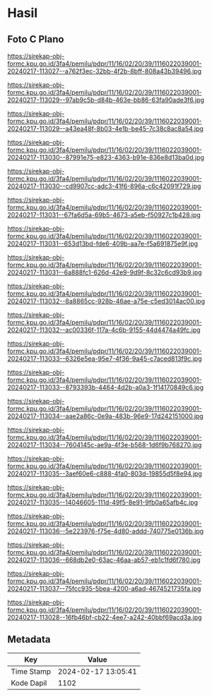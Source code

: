 # Hasil

## Foto C Plano

https://sirekap-obj-formc.kpu.go.id/3fa4/pemilu/pdpr/11/16/02/20/39/1116022039001-20240217-113027--a762f3ec-32bb-4f2b-8bff-808a43b39496.jpg

https://sirekap-obj-formc.kpu.go.id/3fa4/pemilu/pdpr/11/16/02/20/39/1116022039001-20240217-113029--97ab9c5b-d84b-463e-bb86-63fa90ade3f6.jpg

https://sirekap-obj-formc.kpu.go.id/3fa4/pemilu/pdpr/11/16/02/20/39/1116022039001-20240217-113029--a43ea48f-8b03-4e1b-be45-7c38c8ac8a54.jpg

https://sirekap-obj-formc.kpu.go.id/3fa4/pemilu/pdpr/11/16/02/20/39/1116022039001-20240217-113030--87991e75-e823-4363-b91e-836e8d13ba0d.jpg

https://sirekap-obj-formc.kpu.go.id/3fa4/pemilu/pdpr/11/16/02/20/39/1116022039001-20240217-113030--cd9907cc-adc3-41f6-896a-c6c42091f729.jpg

https://sirekap-obj-formc.kpu.go.id/3fa4/pemilu/pdpr/11/16/02/20/39/1116022039001-20240217-113031--67fa6d5a-69b5-4673-a5eb-f50927c1b428.jpg

https://sirekap-obj-formc.kpu.go.id/3fa4/pemilu/pdpr/11/16/02/20/39/1116022039001-20240217-113031--653d13bd-fde6-409b-aa7e-f5a691875e9f.jpg

https://sirekap-obj-formc.kpu.go.id/3fa4/pemilu/pdpr/11/16/02/20/39/1116022039001-20240217-113031--6a888fc1-626d-42e9-9d9f-8c32c6cd93b9.jpg

https://sirekap-obj-formc.kpu.go.id/3fa4/pemilu/pdpr/11/16/02/20/39/1116022039001-20240217-113032--8a8865cc-928b-46ae-a75e-c5ed3014ac00.jpg

https://sirekap-obj-formc.kpu.go.id/3fa4/pemilu/pdpr/11/16/02/20/39/1116022039001-20240217-113032--ac00336f-117a-4c6b-9155-44d4474a49fc.jpg

https://sirekap-obj-formc.kpu.go.id/3fa4/pemilu/pdpr/11/16/02/20/39/1116022039001-20240217-113033--6326e5ea-95e7-4f36-9a45-c7aced813f9c.jpg

https://sirekap-obj-formc.kpu.go.id/3fa4/pemilu/pdpr/11/16/02/20/39/1116022039001-20240217-113033--8793393b-4464-4d2b-a0a3-1f14170849c6.jpg

https://sirekap-obj-formc.kpu.go.id/3fa4/pemilu/pdpr/11/16/02/20/39/1116022039001-20240217-113034--aae2a86c-0e9a-483b-96e9-17d242151000.jpg

https://sirekap-obj-formc.kpu.go.id/3fa4/pemilu/pdpr/11/16/02/20/39/1116022039001-20240217-113034--7604145c-ae9a-4f3e-b568-1d6f9b768270.jpg

https://sirekap-obj-formc.kpu.go.id/3fa4/pemilu/pdpr/11/16/02/20/39/1116022039001-20240217-113035--3aef60e6-c888-4fa0-803d-19855d5f8e94.jpg

https://sirekap-obj-formc.kpu.go.id/3fa4/pemilu/pdpr/11/16/02/20/39/1116022039001-20240217-113035--14046605-111d-49f5-8e91-9fb0a65afb4c.jpg

https://sirekap-obj-formc.kpu.go.id/3fa4/pemilu/pdpr/11/16/02/20/39/1116022039001-20240217-113036--5e223976-f75e-4d80-addd-740775e0136b.jpg

https://sirekap-obj-formc.kpu.go.id/3fa4/pemilu/pdpr/11/16/02/20/39/1116022039001-20240217-113036--668db2e0-63ac-46aa-ab57-eb1c1fd6f780.jpg

https://sirekap-obj-formc.kpu.go.id/3fa4/pemilu/pdpr/11/16/02/20/39/1116022039001-20240217-113037--75fcc935-5bea-4200-a6ad-4674521735fa.jpg

https://sirekap-obj-formc.kpu.go.id/3fa4/pemilu/pdpr/11/16/02/20/39/1116022039001-20240217-113028--16fb46bf-cb22-4ee7-a242-40bbf69acd3a.jpg


## Metadata

| Key        | Value               |
| ---------- | ------------------- |
| Time Stamp | 2024-02-17 13:05:41 |
| Kode Dapil | 1102                |



